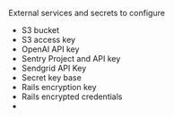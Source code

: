 External services and secrets to configure

- S3 bucket
- S3 access key
- OpenAI API key
- Sentry Project and API key
- Sendgrid API Key
- Secret key base
- Rails encryption key
- Rails encrypted credentials
- 